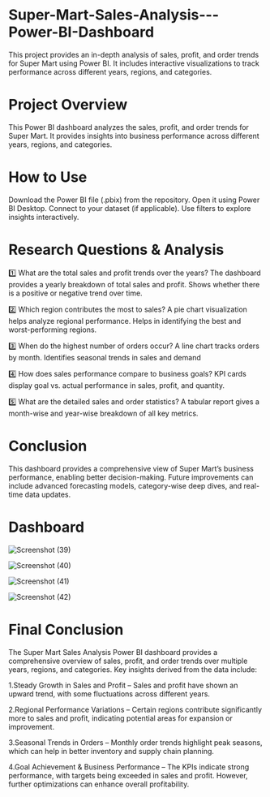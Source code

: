# Super-Mart-Sales-Analysis---Power-BI-Dashboard
This project provides an in-depth analysis of sales, profit, and order trends for Super Mart using Power BI. It includes interactive visualizations to track performance across different years, regions, and categories.

# Project Overview
This Power BI dashboard analyzes the sales, profit, and order trends for Super Mart. 
It provides insights into business performance across different years, regions, and categories.

# How to Use
Download the Power BI file (.pbix) from the repository.
Open it using Power BI Desktop.
Connect to your dataset (if applicable).
Use filters to explore insights interactively.


# Research Questions & Analysis
1️⃣ What are the total sales and profit trends over the years?
The dashboard provides a yearly breakdown of total sales and profit.
Shows whether there is a positive or negative trend over time.

2️⃣ Which region contributes the most to sales?
A pie chart visualization helps analyze regional performance.
Helps in identifying the best and worst-performing regions.

3️⃣ When do the highest number of orders occur?
A line chart tracks orders by month.
Identifies seasonal trends in sales and demand

4️⃣ How does sales performance compare to business goals?
KPI cards display goal vs. actual performance in sales, profit, and quantity.

5️⃣ What are the detailed sales and order statistics?
A tabular report gives a month-wise and year-wise breakdown of all key metrics.


# Conclusion 
This dashboard provides a comprehensive view of Super Mart’s business performance, enabling better decision-making. Future improvements can include advanced forecasting models, category-wise deep dives, and real-time data updates.


# Dashboard

![Screenshot (39)](https://github.com/user-attachments/assets/ae157c60-1320-4ae3-a7f1-a0b78abd9917)

![Screenshot (40)](https://github.com/user-attachments/assets/c4ad90c2-73d3-420a-b211-1c7b464571ae)

![Screenshot (41)](https://github.com/user-attachments/assets/a362ca0a-36fe-4215-bb1d-79a78fafa367)

![Screenshot (42)](https://github.com/user-attachments/assets/3afd5189-6b4c-4260-a32d-4e72a1231ec0)


# Final Conclusion


The Super Mart Sales Analysis Power BI dashboard provides a comprehensive overview of sales, 
profit, and order trends over multiple years, regions, and categories. Key insights derived from the data include:

1.Steady Growth in Sales and Profit – Sales and profit have shown an upward trend, 
with some fluctuations across different years.

2.Regional Performance Variations – Certain regions contribute significantly more to sales and profit, 
indicating potential areas for expansion or improvement.

3.Seasonal Trends in Orders – Monthly order trends highlight peak seasons,
which can help in better inventory and supply chain planning.

4.Goal Achievement & Business Performance – The KPIs indicate strong performance, 
with targets being exceeded in sales and profit. However, further optimizations can enhance overall profitability.
